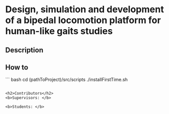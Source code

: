 <h1>Design, simulation and development of a bipedal locomotion platform for human-like gaits studies</h1>

<h2>Description</h2>

<h2>How to</h2>
``` bash
cd (pathToProject)/src/scripts
./installFirstTime.sh

```

<h2>Contributors</h2>
<b>Supervisors: </b>

<b>Students: </b>